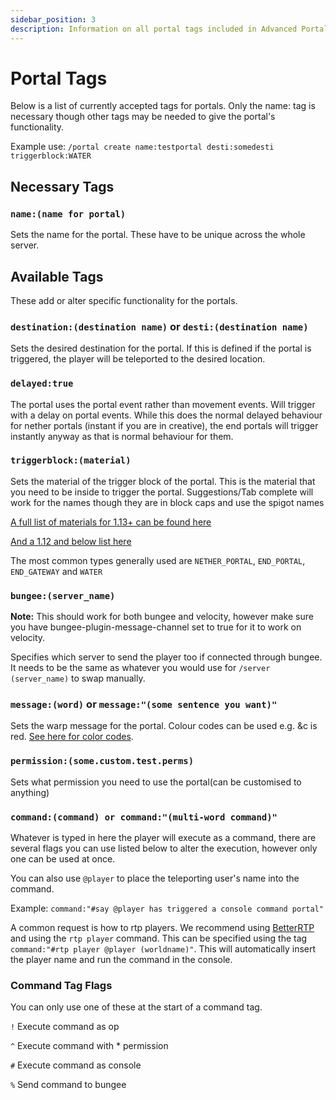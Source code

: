 ```yaml
---
sidebar_position: 3
description: Information on all portal tags included in Advanced Portals.
---
```


# Portal Tags

Below is a list of currently accepted tags for portals. Only the name: tag is necessary though other tags may be needed to give the portal's functionality.

Example use: `/portal create name:testportal desti:somedesti triggerblock:WATER`

## Necessary Tags

### `name:(name for portal)`

Sets the name for the portal. These have to be unique across the whole server.

## Available Tags

These add or alter specific functionality for the portals.

### `destination:(destination name)` or `desti:(destination name)`

Sets the desired destination for the portal. If this is defined if the portal is triggered, the player will be teleported to the desired location.

### `delayed:true`

The portal uses the portal event rather than movement events. Will trigger with a delay on portal events. While this does the normal delayed behaviour for nether portals (instant if you are in creative), the end portals will trigger instantly anyway as that is normal behaviour for them.

### `triggerblock:(material)`

Sets the material of the trigger block of the portal. This is the material that you need to be inside to trigger the portal. Suggestions/Tab complete will work for the names though they are in block caps and use the spigot names 


[A full list of materials for 1.13+ can be found here](https://hub.spigotmc.org/javadocs/spigot/org/bukkit/Material.html)

[And a 1.12 and below list here](https://helpch.at/docs/1.12.2/org/bukkit/Material.html)

The most common types generally used are `NETHER_PORTAL`, `END_PORTAL`, `END_GATEWAY` and `WATER`

### `bungee:(server_name)`

**Note:** This should work for both bungee and velocity, however make sure you have bungee-plugin-message-channel set to true for it to work on velocity.

Specifies which server to send the player too if connected through bungee. It needs to be the same as whatever you would use for `/server (server_name)` to swap manually.

### `message:(word)` or `message:"(some sentence you want)"`

Sets the warp message for the portal. Colour codes can be used e.g. &c is red. [See here for color codes](https://minecraft.gamepedia.com/Formatting_codes).

### `permission:(some.custom.test.perms)`

Sets what permission you need to use the portal(can be customised to anything)

### `command:(command) or command:"(multi-word command)"`

Whatever is typed in here the player will execute as a command, there are several flags you can use listed below to alter the execution, however only one can be used at once.

You can also use `@player` to place the teleporting user's name into the command.

Example: `command:"#say @player has triggered a console command portal"`

A common request is how to rtp players.
We recommend using [BetterRTP](https://www.spigotmc.org/resources/betterrtp-random-wild-teleport.36081/) and using the `rtp player` command.
This can be specified using the tag `command:"#rtp player @player (worldname)"`. This will automatically insert the player name and run the command in the console.

### Command Tag Flags

You can only use one of these at the start of a command tag.

`!` Execute command as op

`^` Execute command with * permission

`#` Execute command as console

`%` Send command to bungee
